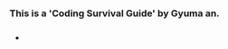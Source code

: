 <h3>This is a 'Coding Survival Guide' by Gyuma an.<h3>
<ul>
<li><a href = "./script/intro.md</a></li>
</ul>
